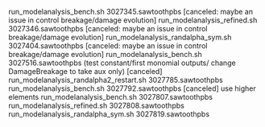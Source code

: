 run_modelanalysis_bench.sh   3027345.sawtoothpbs [canceled: maybe an issue in control breakage/damage evolution]
run_modelanalysis_refined.sh 3027346.sawtoothpbs [canceled: maybe an issue in control breakage/damage evolution]
run_modelanalysis_randalpha_sym.sh 3027404.sawtoothpbs [canceled: maybe an issue in control breakage/damage evolution]
run_modelanalysis_bench.sh 3027516.sawtoothpbs (test constant/first monomial outputs/ change DamageBreakage to take aux only) [canceled]
run_modelanalysis_randalpha2_restart.sh 3027785.sawtoothpbs
run_modelanalysis_bench.sh 3027792.sawtoothpbs [canceled] use higher elements
run_modelanalysis_bench.sh 3027807.sawtoothpbs
run_modelanalysis_refined.sh 3027808.sawtoothpbs
run_modelanalysis_randalpha_sym.sh 3027819.sawtoothpbs